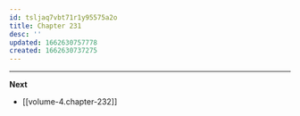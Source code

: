 ```yaml
---
id: tsljaq7vbt71r1y95575a2o
title: Chapter 231
desc: ''
updated: 1662630757778
created: 1662630737275
---
```




____

**Next**
* [[volume-4.chapter-232]]